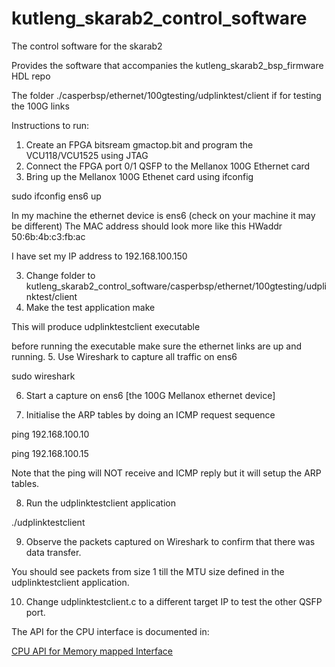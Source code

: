 # kutleng_skarab2_control_software
The control software for the skarab2

Provides the software that accompanies the kutleng_skarab2_bsp_firmware HDL repo

The folder ./casperbsp/ethernet/100gtesting/udplinktest/client if for testing
the 100G links

Instructions to run:

1. Create an FPGA bitsream gmactop.bit and program the VCU118/VCU1525 using JTAG
2. Connect the FPGA port 0/1 QSFP to the Mellanox 100G Ethernet card
2. Bring up the Mellanox 100G Ethenet card using ifconfig
   
sudo ifconfig ens6 up

In my machine the ethernet device is ens6 (check on your machine it may be different)
The MAC address should look more like this HWaddr 50:6b:4b:c3:fb:ac

I have set my IP address to 192.168.100.150

3. Change folder to kutleng_skarab2_control_software/casperbsp/ethernet/100gtesting/udplinktest/client
4. Make the test application 
make

This will produce udplinktestclient executable

before running the executable make sure the ethernet links are up and running.
5. Use Wireshark to capture all traffic on ens6

sudo wireshark

6. Start a capture on ens6 [the 100G Mellanox ethernet device]

7. Initialise the ARP tables by doing an ICMP request sequence

ping 192.168.100.10

ping 192.168.100.15

Note that the ping will NOT receive and ICMP reply but it will setup the ARP tables.

8. Run the udplinktestclient application

./udplinktestclient

9. Observe the packets captured on Wireshark to confirm that there was data transfer.

You should see packets from size 1 till the MTU size defined in the udplinktestclient application.

10. Change udplinktestclient.c to a different target IP to test the other QSFP port.


The API for the CPU interface is documented in:

[CPU API for Memory mapped Interface](https://github.com/hectorkutleng/kutleng_skarab2_control_software/tree/master/casperbsp/vitiscasperfpgamb/vitisws/testharness/html/index.html)
